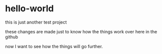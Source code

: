# hello-world
this is just another test project


these changes are made just to know how the things work over here in the
github


now I want to see how the things will go further.

